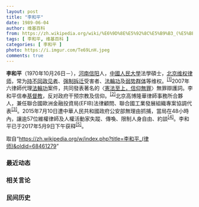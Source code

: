 ```yaml
---
layout: post
title: "李和平"
date: 1989-06-04
author: 维基百科
from: https://zh.wikipedia.org/wiki/%E6%9D%8E%E5%92%8C%E5%B9%B3_(%E5%BE%8B%E5%B8%88)
tags: [ 李和平, 维基百科 ]
categories: [ 李和平 ]
photo: https://i.imgur.com/Te69LnH.jpeg
comments: true
---
```

<div class="mw-parser-output">
<p><b>李和平</b>（1970年10月26日<span class="useeditintro" title="Template:BLP editintro">－</span>），<a href="/wiki/%E6%B2%B3%E5%8D%97" class="mw-redirect" title="河南">河南</a><a href="/wiki/%E4%BF%A1%E9%98%B3" class="mw-redirect" title="信阳">信阳</a>人，<a href="/wiki/%E4%B8%AD%E5%9C%8B%E4%BA%BA%E6%B0%91%E5%A4%A7%E5%AD%B8" class="mw-redirect" title="中國人民大學">中國人民大學</a>法學碩士，<a href="/wiki/%E5%8C%97%E4%BA%AC" class="mw-redirect" title="北京">北京</a><a href="/wiki/%E7%BB%B4%E6%9D%83%E5%BE%8B%E5%B8%88" title="维权律师">维权律师</a>，常为<a href="/wiki/%E6%8C%81%E4%B8%8D%E5%90%8C%E6%94%BF%E8%A7%81%E8%80%85" title="持不同政见者">持不同政见者</a>、<a href="/wiki/%E5%BC%BA%E5%88%B6%E6%8B%86%E8%BF%81" class="mw-redirect" title="强制拆迁">强制拆迁</a>受害者、<a href="/wiki/%E6%B3%95%E8%BC%AA%E5%8A%9F" class="mw-redirect" title="法輪功">法輪功</a>及<a href="/wiki/%E5%BC%B1%E5%8A%BF%E7%BE%A4%E4%BD%93" title="弱势群体">弱势群体</a>等维权。<sup id="cite_ref-NED_1-0" class="reference"><a href="#cite_note-NED-1">[1]</a></sup>2007年六律師代理<a href="/wiki/%E6%B3%95%E8%BC%AA%E5%8A%9F" class="mw-redirect" title="法輪功">法輪功</a>案件，共同發表著名的〈<a rel="nofollow" class="external text" href="http://www.epochtimes.com/b5/7/8/21/n1808573.htm">憲法至上，信仰無罪</a>〉無罪辯護詞。李和平信奉<a href="/wiki/%E5%9F%BA%E7%9D%A3%E6%95%99" title="基督教">基督教</a>，反对政府干预宗教及信仰。<sup id="cite_ref-ChinaAid_2-0" class="reference"><a href="#cite_note-ChinaAid-2">[2]</a></sup>北京高博隆華律師事務所合夥人，兼任聯合國歐洲金融投資局(EFIB)法律顧問、聯合國工業發展組織專案協調代表<sup id="cite_ref-CHRL_3-0" class="reference"><a href="#cite_note-CHRL-3">[3]</a></sup>。2015年7月10日遭中華人民共和國政府公安部無理由抓捕，當局在48小時內，讓逾57位維權律師及人權活動家失蹤、傳喚、限制人身自由、約談<sup id="cite_ref-BBC0711_4-0" class="reference"><a href="#cite_note-BBC0711-4">[4]</a></sup>。李和平已于2017年5月9日下午获释<sup id="cite_ref-VOA0509_5-0" class="reference"><a href="#cite_note-VOA0509-5">[5]</a></sup>。
</p>
</div><noscript><img src="//zh.wikipedia.org/wiki/Special:CentralAutoLogin/start?type=1x1" alt="" title="" width="1" height="1" style="border: none; position: absolute;"></noscript>
<div class="printfooter">取自“<a dir="ltr" href="https://zh.wikipedia.org/w/index.php?title=李和平_(律师)&amp;oldid=68461279">https://zh.wikipedia.org/w/index.php?title=李和平_(律师)&amp;oldid=68461279</a>”</div><div id="recent-news"><h3>最近动态</h3><ul></ul></div><div id="open-opinion"><h3>相关言论</h3><ul></ul></div><div id="mjls-record"><h3>民间历史</h3><ul></ul></div>